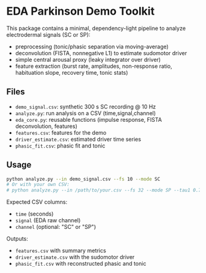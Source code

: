 
# EDA Parkinson Demo Toolkit

This package contains a minimal, dependency-light pipeline to analyze electrodermal signals (SC or SP):
- preprocessing (tonic/phasic separation via moving-average)
- deconvolution (FISTA, nonnegative L1) to estimate sudomotor driver
- simple central arousal proxy (leaky integrator over driver)
- feature extraction (burst rate, amplitudes, non-response ratio, habituation slope, recovery time, tonic stats)

## Files
- `demo_signal.csv`: synthetic 300 s SC recording @ 10 Hz
- `analyze.py`: run analysis on a CSV (time,signal,channel)
- `eda_core.py`: reusable functions (impulse response, FISTA deconvolution, features)
- `features.csv`: features for the demo
- `driver_estimate.csv`: estimated driver time series
- `phasic_fit.csv`: phasic fit and tonic

## Usage

```bash
python analyze.py --in demo_signal.csv --fs 10 --mode SC
# Or with your own CSV:
# python analyze.py --in /path/to/your.csv --fs 32 --mode SP --tau1 0.7 --tau2 2.0 --lam 0.03
```

Expected CSV columns:
- `time` (seconds)
- `signal` (EDA raw channel)
- `channel` (optional: "SC" or "SP")

Outputs:
- `features.csv` with summary metrics
- `driver_estimate.csv` with the sudomotor driver
- `phasic_fit.csv` with reconstructed phasic and tonic
